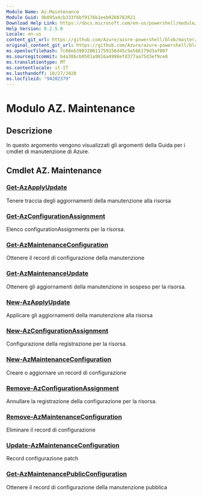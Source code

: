 ```yaml
---
Module Name: Az.Maintenance
Module Guid: 9b895a4cb333f6bf9176b1eeb9260782R21
Download Help Link: https://docs.microsoft.com/en-us/powershell/module/az.maintenance
Help Version: 0.2.5.0
Locale: en-us
content_git_url: https://github.com/Azure/azure-powershell/blob/master/src/Maintenance/Maintenance/help/Az.Maintenance.md
original_content_git_url: https://github.com/Azure/azure-powershell/blob/master/src/Maintenance/Maintenance/help/Az.Maintenance.md
ms.openlocfilehash: 7c08eb390320011759156d45c9a566179d3af007
ms.sourcegitcommit: b4a38bcb0501a9016a4998efd377aa75d3ef9ce8
ms.translationtype: MT
ms.contentlocale: it-IT
ms.lasthandoff: 10/27/2020
ms.locfileid: "94202379"
---
```

# Modulo AZ. Maintenance
## Descrizione
In questo argomento vengono visualizzati gli argomenti della Guida per i cmdlet di manutenzione di Azure.

## Cmdlet AZ. Maintenance
### [Get-AzApplyUpdate](Get-AzApplyUpdate.md)
Tenere traccia degli aggiornamenti della manutenzione alla risorsa

### [Get-AzConfigurationAssignment](Get-AzConfigurationAssignment.md)
Elenco configurationAssignments per la risorsa.

### [Get-AzMaintenanceConfiguration](Get-AzMaintenanceConfiguration.md)
Ottenere il record di configurazione della manutenzione

### [Get-AzMaintenanceUpdate](Get-AzMaintenanceUpdate.md)
Ottenere gli aggiornamenti della manutenzione in sospeso per la risorsa.

### [New-AzApplyUpdate](New-AzApplyUpdate.md)
Applicare gli aggiornamenti della manutenzione alla risorsa

### [New-AzConfigurationAssignment](New-AzConfigurationAssignment.md)
Configurazione della registrazione per la risorsa.

### [New-AzMaintenanceConfiguration](New-AzMaintenanceConfiguration.md)
Creare o aggiornare un record di configurazione

### [Remove-AzConfigurationAssignment](Remove-AzConfigurationAssignment.md)
Annullare la registrazione della configurazione per la risorsa.

### [Remove-AzMaintenanceConfiguration](Remove-AzMaintenanceConfiguration.md)
Eliminare il record di configurazione

### [Update-AzMaintenanceConfiguration](Update-AzMaintenanceConfiguration.md)
Record configurazione patch

### [Get-AzMaintenancePublicConfiguration](Get-AzMaintenancePublicConfiguration.md)
Ottenere il record di configurazione della manutenzione pubblica


